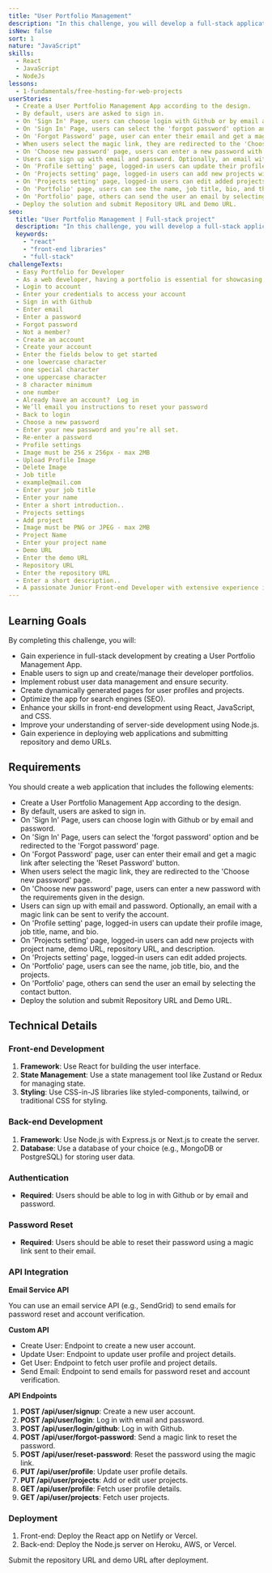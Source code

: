 ```yaml
---
title: "User Portfolio Management"
description: "In this challenge, you will develop a full-stack application that allows users to sign up and create/manage their developer portfolios. The focus will be on implementing robust user data management, ensuring security, creating dynamically generated pages, and optimizing the app for search engines (SEO)."
isNew: false
sort: 1
nature: "JavaScript"
skills:
  - React
  - JavaScript
  - NodeJs
lessons:
  - 1-fundamentals/free-hosting-for-web-projects
userStories:
  - Create a User Portfolio Management App according to the design.
  - By default, users are asked to sign in.
  - On 'Sign In' Page, users can choose login with Github or by email and password.
  - On 'Sign In' Page, users can select the 'forgot password' option and be redirected to the 'Forgot password' page.
  - On 'Forgot Password' page, user can enter their email and get a magic link after selecting the 'Reset Password' button.
  - When users select the magic link, they are redirected to the 'Choose new password' page.
  - On 'Choose new password' page, users can enter a new password with the requirements given in the design.
  - Users can sign up with email and password. Optionally, an email with a magic link can be sent to verify the account.
  - On 'Profile setting' page, logged-in users can update their profile image, job title, name, and bio.
  - On 'Projects setting' page, logged-in users can add new projects with project name, demo URL, repository URL, and description.
  - On 'Projects setting' page, logged-in users can edit added projects.
  - On 'Portfolio' page, users can see the name, job title, bio, and the projects.
  - On 'Portfolio' page, others can send the user an email by selecting the contact button.
  - Deploy the solution and submit Repository URL and Demo URL.
seo:
  title: "User Portfolio Management | Full-stack project"
  description: "In this challenge, you will develop a full-stack application that allows users to sign up and create/manage their developer portfolios. The focus will be on implementing robust user data management, ensuring security, creating dynamically generated pages, and optimizing the app for search engines (SEO)."
  keywords:
    - "react"
    - "front-end libraries"
    - "full-stack"
challengeTexts:
  - Easy Portfolio for Developer
  - As a web developer, having a portfolio is essential for showcasing your technical skills and attracting potential clients. A portfolio is a museum of your work, with past tech stacks, case studies, and your work history.
  - Login to account
  - Enter your credentials to access your account
  - Sign in with Github
  - Enter email
  - Enter a password
  - Forgot password
  - Not a member?
  - Create an account
  - Create your account
  - Enter the fields below to get started
  - one lowercase character
  - one special character
  - one uppercase character
  - 8 character minimum
  - one number
  - Already have an account?  Log in
  - We’ll email you instructions to reset your password
  - Back to login
  - Choose a new password
  - Enter your new password and you’re all set.
  - Re-enter a password
  - Profile settings
  - Image must be 256 x 256px - max 2MB
  - Upload Profile Image
  - Delete Image
  - Job title
  - example@mail.com
  - Enter your job title
  - Enter your name
  - Enter a short introduction..
  - Projects settings
  - Add project
  - Image must be PNG or JPEG - max 2MB
  - Project Name
  - Enter your project name
  - Demo URL
  - Enter the demo URL
  - Repository URL
  - Enter the repository URL
  - Enter a short description..
  - A passionate Junior Front-end Developer with extensive experience in HTML, CSS, JavaScript, and React. Proven track record of developing user-friendly interfaces and optimizing website performance. Eager to learn and grow in the tech industry.
---
```


## Learning Goals

By completing this challenge, you will:

- Gain experience in full-stack development by creating a User Portfolio Management App.
- Enable users to sign up and create/manage their developer portfolios.
- Implement robust user data management and ensure security.
- Create dynamically generated pages for user profiles and projects.
- Optimize the app for search engines (SEO).
- Enhance your skills in front-end development using React, JavaScript, and CSS.
- Improve your understanding of server-side development using Node.js.
- Gain experience in deploying web applications and submitting repository and demo URLs.

## Requirements

You should create a web application that includes the following elements:

- Create a User Portfolio Management App according to the design.
- By default, users are asked to sign in.
- On 'Sign In' Page, users can choose login with Github or by email and password.
- On 'Sign In' Page, users can select the 'forgot password' option and be redirected to the 'Forgot password' page.
- On 'Forgot Password' page, user can enter their email and get a magic link after selecting the 'Reset Password' button.
- When users select the magic link, they are redirected to the 'Choose new password' page.
- On 'Choose new password' page, users can enter a new password with the requirements given in the design.
- Users can sign up with email and password. Optionally, an email with a magic link can be sent to verify the account.
- On 'Profile setting' page, logged-in users can update their profile image, job title, name, and bio.
- On 'Projects setting' page, logged-in users can add new projects with project name, demo URL, repository URL, and description.
- On 'Projects setting' page, logged-in users can edit added projects.
- On 'Portfolio' page, users can see the name, job title, bio, and the projects.
- On 'Portfolio' page, others can send the user an email by selecting the contact button.
- Deploy the solution and submit Repository URL and Demo URL.

## Technical Details

### Front-end Development

1. **Framework**: Use React for building the user interface.
2. **State Management**: Use a state management tool like Zustand or Redux for managing state.
3. **Styling**: Use CSS-in-JS libraries like styled-components, tailwind, or traditional CSS for styling.

### Back-end Development

1. **Framework**: Use Node.js with Express.js or Next.js to create the server.
2. **Database**: Use a database of your choice (e.g., MongoDB or PostgreSQL) for storing user data.

### Authentication

- **Required**: Users should be able to log in with Github or by email and password.

### Password Reset

- **Required**: Users should be able to reset their password using a magic link sent to their email.

### API Integration

**Email Service API**

You can use an email service API (e.g., SendGrid) to send emails for password reset and account verification.

**Custom API**

- Create User: Endpoint to create a new user account.
- Update User: Endpoint to update user profile and project details.
- Get User: Endpoint to fetch user profile and project details.
- Send Email: Endpoint to send emails for password reset and account verification.

**API Endpoints**

1. **POST /api/user/signup**: Create a new user account.
2. **POST /api/user/login**: Log in with email and password.
3. **POST /api/user/login/github**: Log in with Github.
4. **POST /api/user/forgot-password**: Send a magic link to reset the password.
5. **POST /api/user/reset-password**: Reset the password using the magic link.
6. **PUT /api/user/profile**: Update user profile details.
7. **PUT /api/user/projects**: Add or edit user projects.
8. **GET /api/user/profile**: Fetch user profile details.
9. **GET /api/user/projects**: Fetch user projects.

### Deployment

1. Front-end: Deploy the React app on Netlify or Vercel.
2. Back-end: Deploy the Node.js server on Heroku, AWS, or Vercel.

Submit the repository URL and demo URL after deployment.
